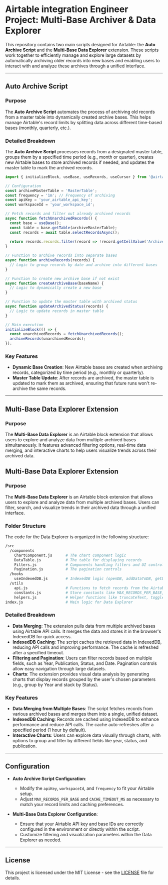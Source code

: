 # Airtable integration Engineer Project:  Multi-Base Archiver & Data Explorer

This repository contains two main scripts designed for Airtable: the **Auto Archive Script** and the **Multi-Base Data Explorer** extension. These scripts work together to efficiently manage and explore large datasets by automatically archiving older records into new bases and enabling users to interact with and analyze these archives through a unified interface.

---

## Auto Archive Script

### Purpose

The **Auto Archive Script** automates the process of archiving old records from a master table into dynamically created archive bases. This helps manage Airtable's record limits by splitting data across different time-based bases (monthly, quarterly, etc.).

### Detailed Breakdown

The **Auto Archive Script** processes records from a designated master table, groups them by a specified time period (e.g., month or quarter), creates new Airtable bases to store archived records if needed, and updates the master table to mark the archived records.

```javascript
import { initializeBlock, useBase, useRecords, useCursor } from '@airtable/blocks/ui';

// Configuration
const archiveMasterTable = 'MasterTable';
const frequency = '1m'; // Frequency of archiving
const apiKey = 'your_airtable_api_key';
const workspaceId = 'your_workspace_id';

// Fetch records and filter out already archived records
async function fetchUnarchivedRecords() {
  const base = useBase();
  const table = base.getTable(archiveMasterTable);
  const records = await table.selectRecordsAsync();
  
  return records.records.filter(record => !record.getCellValue('Archived'));
}

// Function to archive records into separate bases
async function archiveRecords(records) {
  // Logic to group records by date and archive into different bases
}

// Function to create new archive base if not exist
async function createArchiveBase(baseName) {
  // Logic to dynamically create a new base
}

// Function to update the master table with archived status
async function updateArchivedStatus(records) {
  // Logic to update records in master table
}

// Main execution
initializeBlock(() => {
  const unarchivedRecords = fetchUnarchivedRecords();
  archiveRecords(unarchivedRecords);
});
```

### Key Features

- **Dynamic Base Creation**: New Airtable bases are created when archiving records, categorized by time period (e.g., monthly or quarterly).
- **Master Table Update**: After records are archived, the master table is updated to mark them as archived, ensuring that future runs won't re-archive the same records.

---

## Multi-Base Data Explorer Extension

### Purpose

The **Multi-Base Data Explorer** is an Airtable block extension that allows users to explore and analyze data from multiple archived bases simultaneously. It features advanced filtering options, real-time data merging, and interactive charts to help users visualize trends across their archived data.

## Multi-Base Data Explorer Extension

### Purpose

The **Multi-Base Data Explorer** is an Airtable block extension that allows users to explore and analyze data from multiple archived bases. Users can filter, search, and visualize trends in their archived data through a unified interface.

### Folder Structure

The code for the Data Explorer is organized in the following structure:

```bash
/src
  /components
    ChartComponent.js      # The chart component logic
    DataTable.js           # The table for displaying records
    Filters.js             # Components handling filters and UI controls
    Pagination.js          # The pagination controls
  /hooks
    useIndexedDB.js        # IndexedDB logic (openDB, addDataToDB, getDataFromDB, clearDataFromDB)
  /utils
    api.js                 # Functions to fetch records from the Airtable API
    constants.js           # Store constants like MAX_RECORDS_PER_BASE, CACHE_TIMEOUT_MS
    helpers.js             # Helper functions like truncateText, toggleFilter
index.js                   # Main logic for Data Explorer
```

### Detailed Breakdown

- **Data Merging**: The extension pulls data from multiple archived bases using Airtable API calls. It merges the data and stores it in the browser's IndexedDB for quick access.
- **IndexedDB Caching**: The script caches the retrieved data in IndexedDB, reducing API calls and improving performance. The cache is refreshed after a specified timeout.
- **Filtering and Pagination**: Users can filter records based on multiple fields, such as Year, Publication, Status, and Date. Pagination controls allow easy navigation through large datasets.
- **Charts**: The extension provides visual data analysis by generating charts that display records grouped by the user's chosen parameters (e.g., group by Year and stack by Status).

### Key Features

- **Data Merging from Multiple Bases**: The script fetches records from various archived bases and merges them into a single, unified dataset.
- **IndexedDB Caching**: Records are cached using IndexedDB to enhance performance and reduce API calls. The cache auto-refreshes after a specified period (1 hour by default).
- **Interactive Charts**: Users can explore data visually through charts, with options to group and filter by different fields like year, status, and publication.

---

## Configuration

- **Auto Archive Script Configuration**:
  - Modify the `apiKey`, `workspaceId`, and `frequency` to fit your Airtable setup.
  - Adjust `MAX_RECORDS_PER_BASE` and `CACHE_TIMEOUT_MS` as necessary to match your record limits and caching preferences.

- **Multi-Base Data Explorer Configuration**:
  - Ensure that your Airtable API key and base IDs are correctly configured in the environment or directly within the script.
  - Customize filtering and visualization parameters within the Data Explorer as needed.

---

## License

This project is licensed under the MIT License - see the [LICENSE](LICENSE) file for details.
